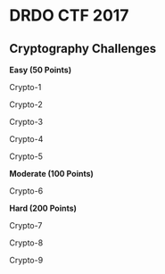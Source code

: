 # DRDO CTF 2017 

## Cryptography Challenges 

**Easy (50 Points)** 

Crypto-1

Crypto-2

Crypto-3

Crypto-4

Crypto-5

**Moderate (100 Points)** 

Crypto-6

**Hard (200 Points)** 

Crypto-7

Crypto-8

Crypto-9

